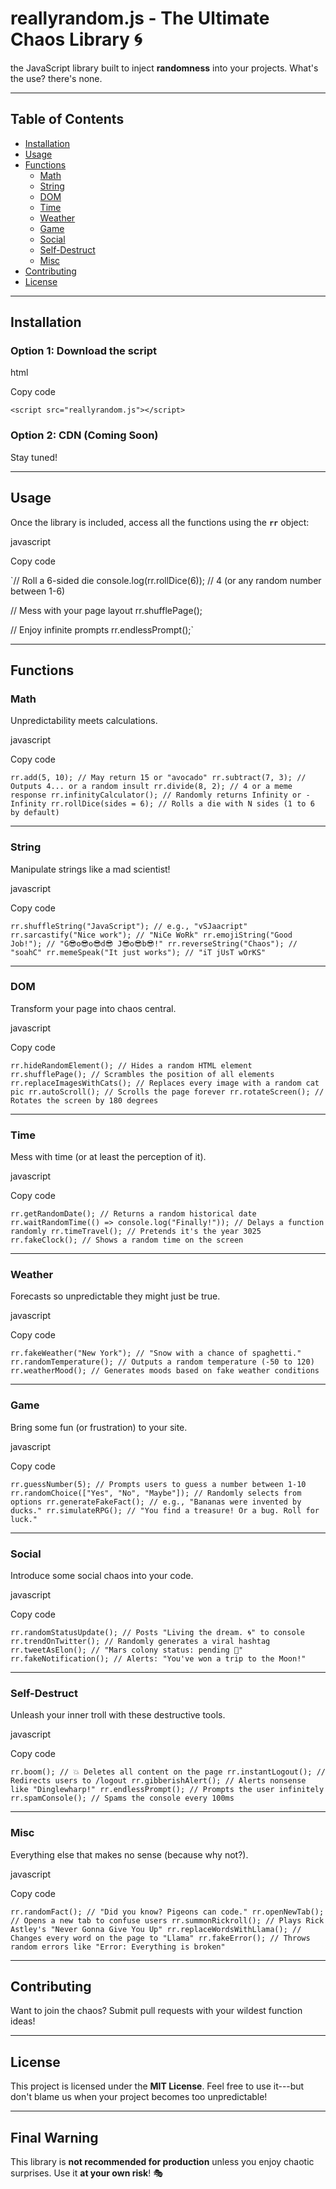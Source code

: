 **reallyrandom.js - The Ultimate Chaos Library 🌀**
===================================================

the JavaScript library built to inject **randomness** into your projects. What's the use? there's none. 

* * * * *

**Table of Contents**
---------------------

-   [Installation](#installation)
-   [Usage](#usage)
-   [Functions](#functions)
    -   [Math](#math)
    -   [String](#string)
    -   [DOM](#dom)
    -   [Time](#time)
    -   [Weather](#weather)
    -   [Game](#game)
    -   [Social](#social)
    -   [Self-Destruct](#self-destruct)
    -   [Misc](#misc)
-   [Contributing](#contributing)
-   [License](#license)

* * * * *

**Installation**
----------------

### **Option 1: Download the script**

html

Copy code

`<script src="reallyrandom.js"></script>`

### **Option 2: CDN (Coming Soon)**

Stay tuned!

* * * * *

**Usage**
---------

Once the library is included, access all the functions using the **`rr`** object:

javascript

Copy code

`// Roll a 6-sided die
console.log(rr.rollDice(6)); // 4 (or any random number between 1-6)

// Mess with your page layout
rr.shufflePage();

// Enjoy infinite prompts
rr.endlessPrompt();`

* * * * *

**Functions**
-------------

### **Math**

Unpredictability meets calculations.

javascript

Copy code

`rr.add(5, 10); // May return 15 or "avocado"
rr.subtract(7, 3); // Outputs 4... or a random insult
rr.divide(8, 2); // 4 or a meme response
rr.infinityCalculator(); // Randomly returns Infinity or -Infinity
rr.rollDice(sides = 6); // Rolls a die with N sides (1 to 6 by default)`

* * * * *

### **String**

Manipulate strings like a mad scientist!

javascript

Copy code

`rr.shuffleString("JavaScript"); // e.g., "vSJaacript"
rr.sarcastify("Nice work"); // "NiCe WoRk"
rr.emojiString("Good Job!"); // "G😎o😎o😎d😎 J😎o😎b😎!"
rr.reverseString("Chaos"); // "soahC"
rr.memeSpeak("It just works"); // "iT jUsT wOrKS"`

* * * * *

### **DOM**

Transform your page into chaos central.

javascript

Copy code

`rr.hideRandomElement(); // Hides a random HTML element
rr.shufflePage(); // Scrambles the position of all elements
rr.replaceImagesWithCats(); // Replaces every image with a random cat pic
rr.autoScroll(); // Scrolls the page forever
rr.rotateScreen(); // Rotates the screen by 180 degrees`

* * * * *

### **Time**

Mess with time (or at least the perception of it).

javascript

Copy code

`rr.getRandomDate(); // Returns a random historical date
rr.waitRandomTime(() => console.log("Finally!")); // Delays a function randomly
rr.timeTravel(); // Pretends it's the year 3025
rr.fakeClock(); // Shows a random time on the screen`

* * * * *

### **Weather**

Forecasts so unpredictable they might just be true.

javascript

Copy code

`rr.fakeWeather("New York"); // "Snow with a chance of spaghetti."
rr.randomTemperature(); // Outputs a random temperature (-50 to 120)
rr.weatherMood(); // Generates moods based on fake weather conditions`

* * * * *

### **Game**

Bring some fun (or frustration) to your site.

javascript

Copy code

`rr.guessNumber(5); // Prompts users to guess a number between 1-10
rr.randomChoice(["Yes", "No", "Maybe"]); // Randomly selects from options
rr.generateFakeFact(); // e.g., "Bananas were invented by ducks."
rr.simulateRPG(); // "You find a treasure! Or a bug. Roll for luck."`

* * * * *

### **Social**

Introduce some social chaos into your code.

javascript

Copy code

`rr.randomStatusUpdate(); // Posts "Living the dream. 🌀" to console
rr.trendOnTwitter(); // Randomly generates a viral hashtag
rr.tweetAsElon(); // "Mars colony status: pending 🚀"
rr.fakeNotification(); // Alerts: "You've won a trip to the Moon!"`

* * * * *

### **Self-Destruct**

Unleash your inner troll with these destructive tools.

javascript

Copy code

`rr.boom(); // 💥 Deletes all content on the page
rr.instantLogout(); // Redirects users to /logout
rr.gibberishAlert(); // Alerts nonsense like "Dinglewharp!"
rr.endlessPrompt(); // Prompts the user infinitely
rr.spamConsole(); // Spams the console every 100ms`

* * * * *

### **Misc**

Everything else that makes no sense (because why not?).

javascript

Copy code

`rr.randomFact(); // "Did you know? Pigeons can code."
rr.openNewTab(); // Opens a new tab to confuse users
rr.summonRickroll(); // Plays Rick Astley's "Never Gonna Give You Up"
rr.replaceWordsWithLlama(); // Changes every word on the page to "Llama"
rr.fakeError(); // Throws random errors like "Error: Everything is broken"`

* * * * *

**Contributing**
----------------

Want to join the chaos? Submit pull requests with your wildest function ideas!

* * * * *

**License**
-----------

This project is licensed under the **MIT License**. Feel free to use it---but don't blame us when your project becomes too unpredictable!

* * * * *

**Final Warning**
-----------------

This library is **not recommended for production** unless you enjoy chaotic surprises. Use it **at your own risk**! 🎭

